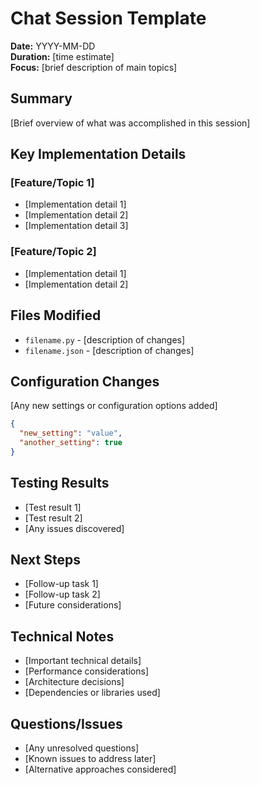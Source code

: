 # Chat Session Template

**Date:** YYYY-MM-DD  
**Duration:** [time estimate]  
**Focus:** [brief description of main topics]

## Summary

[Brief overview of what was accomplished in this session]

## Key Implementation Details

### [Feature/Topic 1]

- [Implementation detail 1]
- [Implementation detail 2]
- [Implementation detail 3]

### [Feature/Topic 2]

- [Implementation detail 1]
- [Implementation detail 2]

## Files Modified

- `filename.py` - [description of changes]
- `filename.json` - [description of changes]

## Configuration Changes

[Any new settings or configuration options added]

```json
{
  "new_setting": "value",
  "another_setting": true
}
```

## Testing Results

- [Test result 1]
- [Test result 2]
- [Any issues discovered]

## Next Steps

- [Follow-up task 1]
- [Follow-up task 2]
- [Future considerations]

## Technical Notes

- [Important technical details]
- [Performance considerations]
- [Architecture decisions]
- [Dependencies or libraries used]

## Questions/Issues

- [Any unresolved questions]
- [Known issues to address later]
- [Alternative approaches considered]
